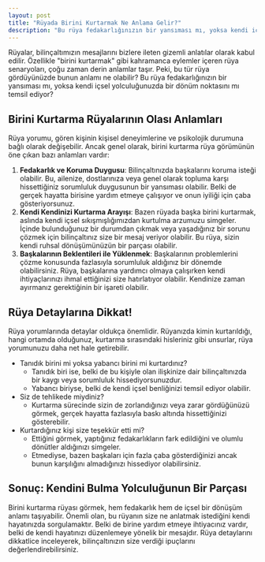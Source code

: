 ```yaml
---
layout: post
title: "Rüyada Birini Kurtarmak Ne Anlama Gelir?"
description: "Bu rüya fedakarlığınızın bir yansıması mı, yoksa kendi içsel yolculuğunuzda bir dönüm noktasını mı temsil ediyor?"
---
```


Rüyalar, bilinçaltımızın mesajlarını bizlere ileten gizemli anlatılar olarak kabul edilir. Özellikle "birini kurtarmak" gibi kahramanca eylemler içeren rüya senaryoları, çoğu zaman derin anlamlar taşır. Peki, bu tür rüya gördüyünüzde bunun anlamı ne olabilir? Bu rüya fedakarlığınızın bir yansıması mı, yoksa kendi içsel yolculuğunuzda bir dönüm noktasını mı temsil ediyor?

## Birini Kurtarma Rüyalarının Olası Anlamları

Rüya yorumu, gören kişinin kişisel deneyimlerine ve psikolojik durumuna bağlı olarak değişebilir. Ancak genel olarak, birini kurtarma rüya görümünün öne çıkan bazı anlamları vardır:

1. **Fedakarlık ve Koruma Duygusu**: Bilinçaltınızda başkalarını koruma isteği olabilir. Bu, ailenize, dostlarınıza veya genel olarak topluma karşı hissettiğiniz sorumluluk duygusunun bir yansıması olabilir. Belki de gerçek hayatta birisine yardım etmeye çalışıyor ve onun iyiliği için çaba gösteriyorsunuz.
2. **Kendi Kendinizi Kurtarma Arayışı**: Bazen rüyada başka birini kurtarmak, aslında kendi içsel sıkışmışlığımızdan kurtulma arzumuzu simgeler. İçinde bulunduğunuz bir durumdan çıkmak veya yaşadığınız bir sorunu çözmek için bilinçaltınız size bir mesaj veriyor olabilir. Bu rüya, sizin kendi ruhsal dönüşümünüzün bir parçası olabilir.
3. **Başkalarının Beklentileri ile Yüklenmek**: Başkalarının problemlerini çözme konusunda fazlasıyla sorumluluk aldığınız bir dönemde olabilirsiniz. Rüya, başkalarına yardımcı olmaya çalışırken kendi ihtiyaçlarınızı ihmal ettiğinizi size hatırlatıyor olabilir. Kendinize zaman ayırmanız gerektiğinin bir işareti olabilir.

## Rüya Detaylarına Dikkat!

Rüya yorumlarında detaylar oldukça önemlidir. Rüyanızda kimin kurtarıldığı, hangi ortamda olduğunuz, kurtarma sırasındaki hisleriniz gibi unsurlar, rüya yorumunuzu daha net hale getirebilir.

- Tanıdık birini mi yoksa yabancı birini mi kurtardınız?
  - Tanıdık biri ise, belki de bu kişiyle olan ilişkinize dair bilinçaltınızda bir kaygı veya sorumluluk hissediyorsunuzdur.
  - Yabancı biriyse, belki de kendi içsel benliğinizi temsil ediyor olabilir.
- Siz de tehlikede miydiniz?
  - Kurtarma sürecinde sizin de zorlandığınızı veya zarar gördüğünüzü görmek, gerçek hayatta fazlasıyla baskı altında hissettiğinizi gösterebilir.
- Kurtardığınız kişi size teşekkür etti mi?
  - Ettiğini görmek, yaptığınız fedakarlıkların fark edildiğini ve olumlu dönütler aldığınızı simgeler.
  - Etmediyse, bazen başkaları için fazla çaba gösterdiğinizi ancak bunun karşılığını almadığınızı hissediyor olabilirsiniz.

## Sonuç: Kendini Bulma Yolculuğunun Bir Parçası

Birini kurtarma rüyası görmek, hem fedakarlık hem de içsel bir dönüşüm anlamı taşıyabilir. Önemli olan, bu rüyanın size ne anlatmak istediğini kendi hayatınızda sorgulamaktır. Belki de birine yardım etmeye ihtiyacınız vardır, belki de kendi hayatınızı düzenlemeye yönelik bir mesajdır. Rüya detaylarını dikkatlice inceleyerek, bilinçaltınızın size verdiği ipuçlarını değerlendirebilirsiniz.